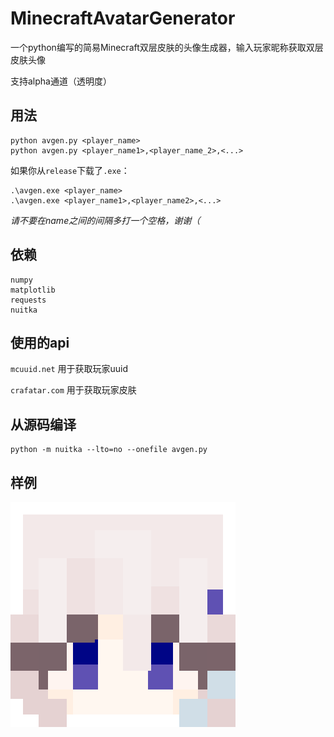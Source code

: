 # MinecraftAvatarGenerator
一个python编写的简易Minecraft双层皮肤的头像生成器，输入玩家昵称获取双层皮肤头像

支持alpha通道（透明度）

## 用法

```
python avgen.py <player_name>
python avgen.py <player_name1>,<player_name_2>,<...>
```

如果你从`release`下载了`.exe`：
```
.\avgen.exe <player_name>
.\avgen.exe <player_name1>,<player_name2>,<...>
```

*请不要在name之间的间隔多打一个空格，谢谢（*

## 依赖

```
numpy
matplotlib
requests
nuitka
```

## 使用的api

`mcuuid.net` 用于获取玩家uuid

`crafatar.com` 用于获取玩家皮肤

## 从源码编译

```
python -m nuitka --lto=no --onefile avgen.py
```

## 样例

![image](skin2.png)
